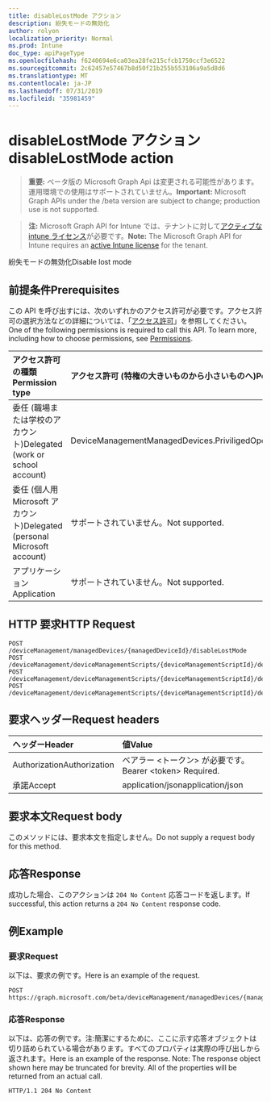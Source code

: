 ```yaml
---
title: disableLostMode アクション
description: 紛失モードの無効化
author: rolyon
localization_priority: Normal
ms.prod: Intune
doc_type: apiPageType
ms.openlocfilehash: f6240694e6ca03ea28fe215cfcb1750ccf3e6522
ms.sourcegitcommit: 2c62457e57467b8d50f21b255b553106a9a5d8d6
ms.translationtype: MT
ms.contentlocale: ja-JP
ms.lasthandoff: 07/31/2019
ms.locfileid: "35981459"
---
```

# <a name="disablelostmode-action"></a><span data-ttu-id="1b193-103">disableLostMode アクション</span><span class="sxs-lookup"><span data-stu-id="1b193-103">disableLostMode action</span></span>

> <span data-ttu-id="1b193-104">**重要:** ベータ版の Microsoft Graph Api は変更される可能性があります。運用環境での使用はサポートされていません。</span><span class="sxs-lookup"><span data-stu-id="1b193-104">**Important:** Microsoft Graph APIs under the /beta version are subject to change; production use is not supported.</span></span>

> <span data-ttu-id="1b193-105">**注:** Microsoft Graph API for Intune では、テナントに対して[アクティブな intune ライセンス](https://go.microsoft.com/fwlink/?linkid=839381)が必要です。</span><span class="sxs-lookup"><span data-stu-id="1b193-105">**Note:** The Microsoft Graph API for Intune requires an [active Intune license](https://go.microsoft.com/fwlink/?linkid=839381) for the tenant.</span></span>

<span data-ttu-id="1b193-106">紛失モードの無効化</span><span class="sxs-lookup"><span data-stu-id="1b193-106">Disable lost mode</span></span>

## <a name="prerequisites"></a><span data-ttu-id="1b193-107">前提条件</span><span class="sxs-lookup"><span data-stu-id="1b193-107">Prerequisites</span></span>
<span data-ttu-id="1b193-p101">この API を呼び出すには、次のいずれかのアクセス許可が必要です。アクセス許可の選択方法などの詳細については、「[アクセス許可](/graph/permissions-reference)」を参照してください。</span><span class="sxs-lookup"><span data-stu-id="1b193-p101">One of the following permissions is required to call this API. To learn more, including how to choose permissions, see [Permissions](/graph/permissions-reference).</span></span>

|<span data-ttu-id="1b193-110">アクセス許可の種類</span><span class="sxs-lookup"><span data-stu-id="1b193-110">Permission type</span></span>|<span data-ttu-id="1b193-111">アクセス許可 (特権の大きいものから小さいものへ)</span><span class="sxs-lookup"><span data-stu-id="1b193-111">Permissions (from most to least privileged)</span></span>|
|:---|:---|
|<span data-ttu-id="1b193-112">委任 (職場または学校のアカウント)</span><span class="sxs-lookup"><span data-stu-id="1b193-112">Delegated (work or school account)</span></span>|<span data-ttu-id="1b193-113">DeviceManagementManagedDevices.PriviligedOperation.All</span><span class="sxs-lookup"><span data-stu-id="1b193-113">DeviceManagementManagedDevices.PriviligedOperation.All</span></span>|
|<span data-ttu-id="1b193-114">委任 (個人用 Microsoft アカウント)</span><span class="sxs-lookup"><span data-stu-id="1b193-114">Delegated (personal Microsoft account)</span></span>|<span data-ttu-id="1b193-115">サポートされていません。</span><span class="sxs-lookup"><span data-stu-id="1b193-115">Not supported.</span></span>|
|<span data-ttu-id="1b193-116">アプリケーション</span><span class="sxs-lookup"><span data-stu-id="1b193-116">Application</span></span>|<span data-ttu-id="1b193-117">サポートされていません。</span><span class="sxs-lookup"><span data-stu-id="1b193-117">Not supported.</span></span>|

## <a name="http-request"></a><span data-ttu-id="1b193-118">HTTP 要求</span><span class="sxs-lookup"><span data-stu-id="1b193-118">HTTP Request</span></span>
<!-- {
  "blockType": "ignored"
}
-->
``` http
POST /deviceManagement/managedDevices/{managedDeviceId}/disableLostMode
POST /deviceManagement/deviceManagementScripts/{deviceManagementScriptId}/deviceRunStates/{deviceManagementScriptDeviceStateId}/managedDevice/disableLostMode
POST /deviceManagement/deviceManagementScripts/{deviceManagementScriptId}/deviceRunStates/{deviceManagementScriptDeviceStateId}/managedDevice/users/{userId}/managedDevices/{managedDeviceId}/disableLostMode
POST /deviceManagement/deviceManagementScripts/{deviceManagementScriptId}/deviceRunStates/{deviceManagementScriptDeviceStateId}/managedDevice/detectedApps/{detectedAppId}/managedDevices/{managedDeviceId}/disableLostMode
```

## <a name="request-headers"></a><span data-ttu-id="1b193-119">要求ヘッダー</span><span class="sxs-lookup"><span data-stu-id="1b193-119">Request headers</span></span>
|<span data-ttu-id="1b193-120">ヘッダー</span><span class="sxs-lookup"><span data-stu-id="1b193-120">Header</span></span>|<span data-ttu-id="1b193-121">値</span><span class="sxs-lookup"><span data-stu-id="1b193-121">Value</span></span>|
|:---|:---|
|<span data-ttu-id="1b193-122">Authorization</span><span class="sxs-lookup"><span data-stu-id="1b193-122">Authorization</span></span>|<span data-ttu-id="1b193-123">ベアラー &lt;トークン&gt; が必要です。</span><span class="sxs-lookup"><span data-stu-id="1b193-123">Bearer &lt;token&gt; Required.</span></span>|
|<span data-ttu-id="1b193-124">承諾</span><span class="sxs-lookup"><span data-stu-id="1b193-124">Accept</span></span>|<span data-ttu-id="1b193-125">application/json</span><span class="sxs-lookup"><span data-stu-id="1b193-125">application/json</span></span>|

## <a name="request-body"></a><span data-ttu-id="1b193-126">要求本文</span><span class="sxs-lookup"><span data-stu-id="1b193-126">Request body</span></span>
<span data-ttu-id="1b193-127">このメソッドには、要求本文を指定しません。</span><span class="sxs-lookup"><span data-stu-id="1b193-127">Do not supply a request body for this method.</span></span>

## <a name="response"></a><span data-ttu-id="1b193-128">応答</span><span class="sxs-lookup"><span data-stu-id="1b193-128">Response</span></span>
<span data-ttu-id="1b193-129">成功した場合、このアクションは `204 No Content` 応答コードを返します。</span><span class="sxs-lookup"><span data-stu-id="1b193-129">If successful, this action returns a `204 No Content` response code.</span></span>

## <a name="example"></a><span data-ttu-id="1b193-130">例</span><span class="sxs-lookup"><span data-stu-id="1b193-130">Example</span></span>

### <a name="request"></a><span data-ttu-id="1b193-131">要求</span><span class="sxs-lookup"><span data-stu-id="1b193-131">Request</span></span>
<span data-ttu-id="1b193-132">以下は、要求の例です。</span><span class="sxs-lookup"><span data-stu-id="1b193-132">Here is an example of the request.</span></span>
``` http
POST https://graph.microsoft.com/beta/deviceManagement/managedDevices/{managedDeviceId}/disableLostMode
```

### <a name="response"></a><span data-ttu-id="1b193-133">応答</span><span class="sxs-lookup"><span data-stu-id="1b193-133">Response</span></span>
<span data-ttu-id="1b193-p102">以下は、応答の例です。注:簡潔にするために、ここに示す応答オブジェクトは切り詰められている場合があります。すべてのプロパティは実際の呼び出しから返されます。</span><span class="sxs-lookup"><span data-stu-id="1b193-p102">Here is an example of the response. Note: The response object shown here may be truncated for brevity. All of the properties will be returned from an actual call.</span></span>
``` http
HTTP/1.1 204 No Content
```





